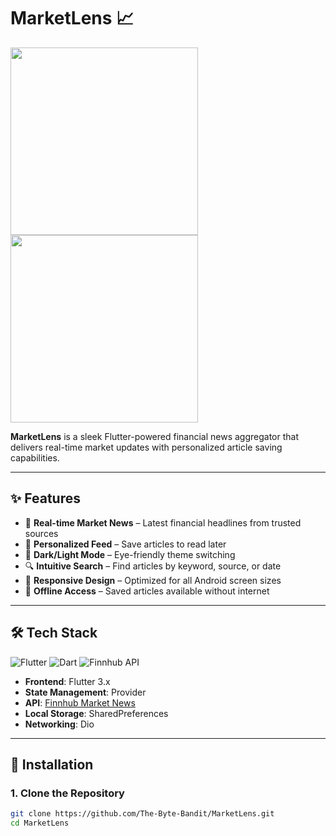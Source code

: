 # MarketLens 📈

<p float="left">
  <img src="assets/screenshot/screenshot_1.jpg" width="300" />
  <img src="assets/screenshot/screenshot_2.jpg" width="300" />
</p>

**MarketLens** is a sleek Flutter-powered financial news aggregator that delivers real-time market updates with personalized article saving capabilities.

---

## ✨ Features

- 📡 **Real-time Market News** – Latest financial headlines from trusted sources
- 🔖 **Personalized Feed** – Save articles to read later
- 🌙 **Dark/Light Mode** – Eye-friendly theme switching
- 🔍 **Intuitive Search** – Find articles by keyword, source, or date
- 📱 **Responsive Design** – Optimized for all Android screen sizes
- 📴 **Offline Access** – Saved articles available without internet

---

## 🛠️ Tech Stack

![Flutter](https://img.shields.io/badge/Flutter-02569B?style=for-the-badge&logo=flutter&logoColor=white)
![Dart](https://img.shields.io/badge/Dart-0175C2?style=for-the-badge&logo=dart&logoColor=white)
![Finnhub API](https://img.shields.io/badge/Finnhub-6DB33F?style=for-the-badge&logo=virustotal&logoColor=white)

- **Frontend**: Flutter 3.x
- **State Management**: Provider
- **API**: [Finnhub Market News](https://finnhub.io/)
- **Local Storage**: SharedPreferences
- **Networking**: Dio

---

## 🚀 Installation

### 1. Clone the Repository

```bash
git clone https://github.com/The-Byte-Bandit/MarketLens.git
cd MarketLens
```
